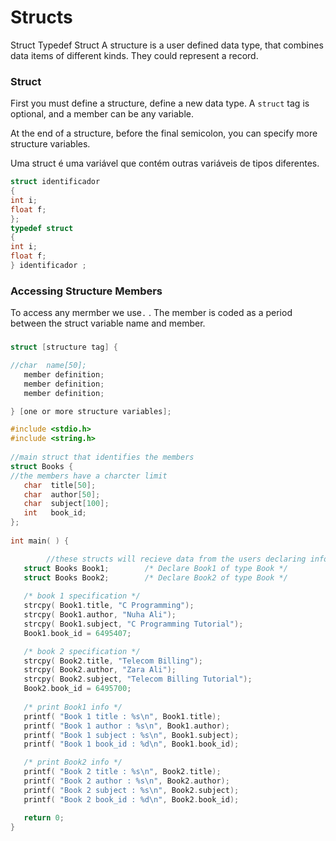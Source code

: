 # Structs

Struct 
Typedef Struct
A structure is a user defined data type, that combines data items of different kinds. They could represent a record.

### Struct

First you must define a structure, define a new data type.  A `struct`  tag is optional, and a member can be any variable.

At the end of a structure, before the final semicolon, you  can specify more structure variables.

Uma struct é uma variável que contém outras variáveis de tipos diferentes.

```c
struct identificador
{
int i;
float f;
};
typedef struct
{
int i;
float f;
} identificador ;
```

### Accessing Structure Members

To access any mermber we use`.` . The member is coded as a period between the struct variable name and member.

### 

```c
struct [structure tag] {

//char  name[50];
   member definition;
   member definition;
   member definition;

} [one or more structure variables];
```

```c
#include <stdio.h>
#include <string.h>
 
//main struct that identifies the members
struct Books {
//the members have a charcter limit
   char  title[50];
   char  author[50];
   char  subject[100];
   int   book_id;
};
 
int main( ) {

		//these structs will recieve data from the users declaring info for the members
   struct Books Book1;        /* Declare Book1 of type Book */
   struct Books Book2;        /* Declare Book2 of type Book */
 
   /* book 1 specification */
   strcpy( Book1.title, "C Programming");
   strcpy( Book1.author, "Nuha Ali"); 
   strcpy( Book1.subject, "C Programming Tutorial");
   Book1.book_id = 6495407;

   /* book 2 specification */
   strcpy( Book2.title, "Telecom Billing");
   strcpy( Book2.author, "Zara Ali");
   strcpy( Book2.subject, "Telecom Billing Tutorial");
   Book2.book_id = 6495700;
 
   /* print Book1 info */
   printf( "Book 1 title : %s\n", Book1.title);
   printf( "Book 1 author : %s\n", Book1.author);
   printf( "Book 1 subject : %s\n", Book1.subject);
   printf( "Book 1 book_id : %d\n", Book1.book_id);

   /* print Book2 info */
   printf( "Book 2 title : %s\n", Book2.title);
   printf( "Book 2 author : %s\n", Book2.author);
   printf( "Book 2 subject : %s\n", Book2.subject);
   printf( "Book 2 book_id : %d\n", Book2.book_id);

   return 0;
}
```